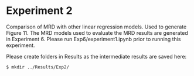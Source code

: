 # Experiment 2

Comparison of MRD with other linear regression models. Used to generate Figure 11. The MRD models used to evaluate the MRD results are generated in Experiment 6. Please run Exp6/experiment1.ipynb prior to running this experiment.

Please create folders in Results as the intermediate results are saved here:
```
$ mkdir ../Results/Exp2/
```

